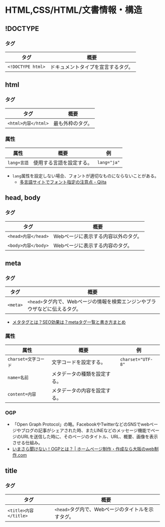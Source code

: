 # HTML,CSS/HTML/文書情報・構造

## !DOCTYPE

### タグ

| タグ              | 概要                               |
| ----------------- | ---------------------------------- |
| `<!DOCTYPE html>` | ドキュメントタイプを宣言するタグ。 |

## html

### タグ

| タグ                | 概要             |
| ------------------- | ---------------- |
| `<html>内容</html>` | 最も外枠のタグ。 |

### 属性

| 属性        | 概要                     | 例          |
| ----------- | ------------------------ | ----------- |
| `lang=言語` | 使用する言語を設定する。 | `lang="ja"` |

- `lang`属性を設定しない場合、フォントが適切なものにならないことがある。
  - [多言語サイトでフォント指定の注意点 - Qiita](https://qiita.com/fukamiiiiinmin/items/6ab0bd54f8bfc89cfdd1)

## head, body

### タグ

| タグ                | 概要                                |
| ------------------- | ----------------------------------- |
| `<head>内容</head>` | Webページに表示する内容以外のタグ。 |
| `<body>内容</body>` | Webページに表示する内容のタグ。     |

## meta

### タグ

| タグ     | 概要                                                         |
| -------- | ------------------------------------------------------------ |
| `<meta>` | `<head>`タグ内で、Webページの情報を検索エンジンやブラウザなどに伝えるタグ。 |

- [メタタグとは？SEO効果は？metaタグ一覧と書き方まとめ](https://saruwakakun.com/html-css/basic/meta-tag)

### 属性

| 属性                 | 概要                         | 例                |
| -------------------- | ---------------------------- | ----------------- |
| `charset=文字コード` | 文字コードを設定する。       | `charset="UTF-8"` |
| `name=名前`          | メタデータの種類を設定する。 |                   |
| `content=内容`       | メタデータの内容を設定する。 |                   |

### OGP

- 「Open Graph Protocol」の略。FacebookやTwitterなどのSNSでwebページやブログの記事がシェアされた時、またLINEなどのメッセージ機能でページのURLを送信した時に、そのページのタイトル、URL、概要、画像を表示させる仕組み。
- [いまさら聞けない！OGPとは？ | ホームページ制作・作成なら大阪のweb制作.com](https://www.e-webseisaku.com/column/marketing/3947/)

## title

### タグ

| タグ                  | 概要                                              |
| --------------------- | ------------------------------------------------- |
| `<title>内容</title>` | `<head>`タグ内で、Webページのタイトルを示すタグ。 |
